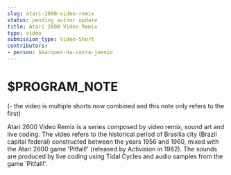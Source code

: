 ```yaml
---
slug: atari-2600-video-remix
status: pending author update
title: Atari 2600 Video Remix
type: video
submission_type: Video-Short
contributors:
- person: $marques-da-costa-joenio
---
```


# $PROGRAM_NOTE

(- the video is multiple shorts now combined and this note only refers to the first)

Atari 2600 Video Remix is a series composed by video remix, sound art and live coding. The video refers to the historical period of Brasília city (Brazil capital federal) constructed between the years 1956 and 1960, mixed with the Atari 2600 game 'Pitfall!' (released by Activision in 1982). The sounds are produced by live coding using Tidal Cycles and audio samples from the game 'Pitfall!'.
